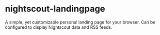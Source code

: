 # nightscout-landingpage
A simple, yet customizable personal landing page for your browser. Can be configured to display Nightscout data and RSS feeds.
